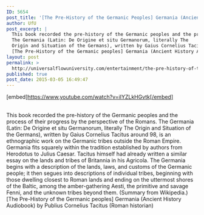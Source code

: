 ```yaml
---
ID: 5654
post_title: '[The Pre-History of the Germanic Peoples] Germania (Ancient History Audiobook)'
author: UfU
post_excerpt: |
  This book recorded the pre-history of the Germanic peoples and the process of their progress by the perspective of the Romans.
  The Germania (Latin: De Origine et situ Germanorum, literally The
  Origin and Situation of the Germans), written by Gaius Cornelius Tacitus around 98, is an ethnographic work on the Germanic tribes outside the Roman Empire. Germania fits squarely within the tradition established by authors from Herodotus to Julius Caesar. Tacitus himself had already written a similar essay on the lands and tribes of Britannia in his Agricola. The Germania begins with a description of the lands, laws, and customs of the Germanic people; it then segues into descriptions of individual tribes, beginning with those dwelling closest to Roman lands and ending on the uttermost shores of the Baltic, among the amber-gathering Aesti, the primitive and savage Fenni, and the unknown tribes beyond them. (Summary from Wikipedia.)
  [The Pre-History of the Germanic peoples] Germania (Ancient History Audiobook) by Publius Cornelius Tacitus (Roman historian)
layout: post
permalink: >
  http://universalflowuniversity.com/entertainment/the-pre-history-of-the-germanic-peoples-germania-ancient-history-audiobook/
published: true
post_date: 2015-03-05 16:49:47
---
```

[embed]https://www.youtube.com/watch?v=iIYZLkHGvtk[/embed]</br></br>
<p>This book recorded the pre-history of the Germanic peoples and the process of their progress by the perspective of the Romans. 
The Germania (Latin: De Origine et situ Germanorum, literally The 
Origin and Situation of the Germans), written by Gaius Cornelius Tacitus around 98, is an ethnographic work on the Germanic tribes outside the Roman Empire. Germania fits squarely within the tradition established by authors from Herodotus to Julius Caesar. Tacitus himself had already written a similar essay on the lands and tribes of Britannia in his Agricola. The Germania begins with a description of the lands, laws, and customs of the Germanic people; it then segues into descriptions of individual tribes, beginning with those dwelling closest to Roman lands and ending on the uttermost shores of the Baltic, among the amber-gathering Aesti, the primitive and savage Fenni, and the unknown tribes beyond them. (Summary from Wikipedia.)
[The Pre-History of the Germanic peoples] Germania (Ancient History Audiobook) by Publius Cornelius Tacitus (Roman historian)</p>